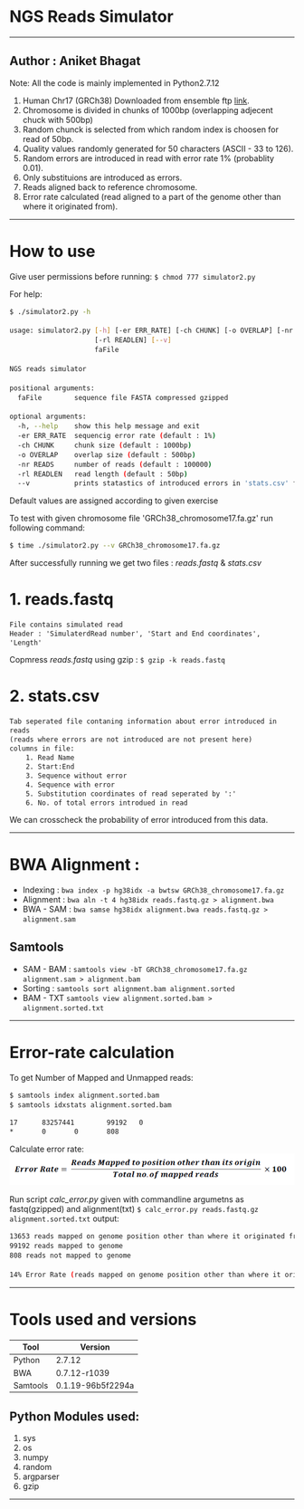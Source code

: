 # NGS Reads Simulator
---------------
Author : Aniket Bhagat
--
Note: All the code is mainly implemented in Python2.7.12
1. Human Chr17 (GRCh38) Downloaded from ensemble ftp [link](http://ftp.ensembl.org/pub/release-95/fasta/homo_sapiens/dna/).
2. Chromosome is divided in chunks of 1000bp (overlapping adjecent chuck with 500bp)
3. Random chunck is selected from which random index is choosen for read of 50bp.
4. Quality values randomly generated for 50 characters (ASCII - 33 to 126).
5. Random errors are introduced in read with error rate 1% (probablity 0.01).
6. Only substituions are introduced as errors.
7. Reads aligned back to reference chromosome.
8. Error rate calculated (read aligned to a part of the genome other than where it originated from).
-----
# How to use
Give user permissions before running:
`$ chmod 777 simulator2.py`

For help:
```sh
$ ./simulator2.py -h

usage: simulator2.py [-h] [-er ERR_RATE] [-ch CHUNK] [-o OVERLAP] [-nr READS]
                     [-rl READLEN] [--v]
                     faFile

NGS reads simulator

positional arguments:
  faFile        sequence file FASTA compressed gzipped

optional arguments:
  -h, --help    show this help message and exit
  -er ERR_RATE  sequencig error rate (default : 1%)
  -ch CHUNK     chunk size (default : 1000bp)
  -o OVERLAP    overlap size (default : 500bp)
  -nr READS     number of reads (default : 100000)
  -rl READLEN   read length (default : 50bp)
  --v           prints statastics of introduced errors in 'stats.csv' file
```
  Default values are assigned according to given exercise

To test with given chromosome file 'GRCh38_chromosome17.fa.gz' run following command: 
```sh
$ time ./simulator2.py --v GRCh38_chromosome17.fa.gz
```

After successfully running we get two files : *reads.fastq* & *stats.csv*
# 1. reads.fastq 
    File contains simulated read
    Header : 'SimulaterdRead number', 'Start and End coordinates', 'Length'
Copmress *reads.fastq* using gzip : ```$ gzip -k reads.fastq```
# 2. stats.csv
    Tab seperated file contaning information about error introduced in reads
    (reads where errors are not introduced are not present here)
    columns in file:
        1. Read Name
        2. Start:End
        3. Sequence without error
        4. Sequence with error
        5. Substitution coordinates of read seperated by ':'
        6. No. of total errors introdued in read
We can crosscheck the probability of error introduced from this data.

--------
# BWA Alignment :
- Indexing : `bwa index -p hg38idx -a bwtsw GRCh38_chromosome17.fa.gz`
- Alignment : `bwa aln -t 4 hg38idx reads.fastq.gz > alignment.bwa`
- BWA - SAM : `bwa samse hg38idx alignment.bwa reads.fastq.gz > alignment.sam`

Samtools
---
- SAM - BAM : `samtools view -bT GRCh38_chromosome17.fa.gz alignment.sam > alignment.bam`
- Sorting : `samtools sort alignment.bam alignment.sorted`
- BAM - TXT `samtools view alignment.sorted.bam > alignment.sorted.txt`

---------
# Error-rate calculation

To get Number of Mapped and Unmapped reads:
```sh
$ samtools index alignment.sorted.bam
$ samtools idxstats alignment.sorted.bam
```
```sh
17      83257441        99192   0
*       0       0       808
```

Calculate error rate:
![Logo](https://github.com/Aniket-Bhagat/NGS_reads_simulator/blob/master/formula.PNG)

Run script *calc_error.py* given with commandline argumetns as fastq(gzipped) and alignment(txt)
`$ calc_error.py reads.fastq.gz alignment.sorted.txt`
output:
```sh
13653 reads mapped on genome position other than where it originated from
99192 reads mapped to genome
808 reads not mapped to genome

14% Error Rate (reads mapped on genome position other than where it originated from)
```
-----
# Tools used and versions

| Tool | Version |
| ------ | ------ |
| Python | 2.7.12 |
| BWA | 0.7.12-r1039 |
| Samtools | 0.1.19-96b5f2294a |

Python Modules used:
---
1. sys
2. os
3. numpy
4. random
5. argparser
6. gzip
-----
